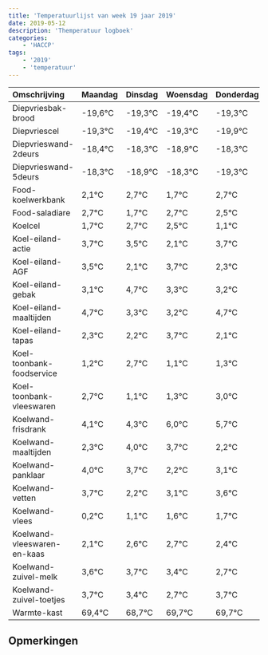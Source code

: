 ```yaml
---
title: 'Temperatuurlijst van week 19 jaar 2019'
date: 2019-05-12
description: 'Themperatuur logboek'
categories:
    - 'HACCP'
tags:
    - '2019'
    - 'temperatuur'
---
```

|Omschrijving|Maandag|Dinsdag|Woensdag|Donderdag|Vrijdag|Zaterdag|Zondag|
|:---|:---|:---|:---|:---|:---|:---|:---|
|Diepvriesbak-brood|-19,6°C|-19,3°C|-19,4°C|-19,3°C|-19,9°C|-19,3°C|-20,3°C|
|Diepvriescel|-19,3°C|-19,4°C|-19,3°C|-19,9°C|-19,3°C|-20,3°C|-19,3°C|
|Diepvrieswand-2deurs|-18,4°C|-18,3°C|-18,9°C|-18,3°C|-19,3°C|-18,3°C|-18,5°C|
|Diepvrieswand-5deurs|-18,3°C|-18,9°C|-18,3°C|-19,3°C|-18,3°C|-18,5°C|-19,9°C|
|Food-koelwerkbank|2,1°C|2,7°C|1,7°C|2,7°C|2,5°C|1,1°C|2,7°C|
|Food-saladiare|2,7°C|1,7°C|2,7°C|2,5°C|1,1°C|2,7°C|1,3°C|
|Koelcel|1,7°C|2,7°C|2,5°C|1,1°C|2,7°C|1,3°C|1,2°C|
|Koel-eiland-actie|3,7°C|3,5°C|2,1°C|3,7°C|2,3°C|2,2°C|3,7°C|
|Koel-eiland-AGF|3,5°C|2,1°C|3,7°C|2,3°C|2,2°C|3,7°C|2,1°C|
|Koel-eiland-gebak|3,1°C|4,7°C|3,3°C|3,2°C|4,7°C|3,1°C|3,3°C|
|Koel-eiland-maaltijden|4,7°C|3,3°C|3,2°C|4,7°C|3,1°C|3,3°C|5,0°C|
|Koel-eiland-tapas|2,3°C|2,2°C|3,7°C|2,1°C|2,3°C|4,0°C|3,7°C|
|Koel-toonbank-foodservice|1,2°C|2,7°C|1,1°C|1,3°C|3,0°C|2,7°C|1,2°C|
|Koel-toonbank-vleeswaren|2,7°C|1,1°C|1,3°C|3,0°C|2,7°C|1,2°C|2,1°C|
|Koelwand-frisdrank|4,1°C|4,3°C|6,0°C|5,7°C|4,2°C|5,1°C|5,6°C|
|Koelwand-maaltijden|2,3°C|4,0°C|3,7°C|2,2°C|3,1°C|3,6°C|3,7°C|
|Koelwand-panklaar|4,0°C|3,7°C|2,2°C|3,1°C|3,6°C|3,7°C|3,4°C|
|Koelwand-vetten|3,7°C|2,2°C|3,1°C|3,6°C|3,7°C|3,4°C|2,7°C|
|Koelwand-vlees|0,2°C|1,1°C|1,6°C|1,7°C|1,4°C|0,7°C|1,7°C|
|Koelwand-vleeswaren-en-kaas|2,1°C|2,6°C|2,7°C|2,4°C|1,7°C|2,7°C|2,7°C|
|Koelwand-zuivel-melk|3,6°C|3,7°C|3,4°C|2,7°C|3,7°C|3,7°C|4,0°C|
|Koelwand-zuivel-toetjes|3,7°C|3,4°C|2,7°C|3,7°C|3,7°C|4,0°C|3,5°C|
|Warmte-kast|69,4°C|68,7°C|69,7°C|69,7°C|70,0°C|69,5°C|69,1°C|

## Opmerkingen


